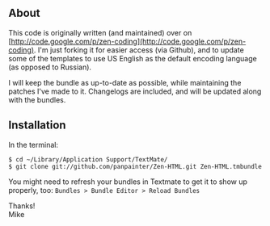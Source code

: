 ## About ##

This code is originally written (and maintained) over on [http://code.google.com/p/zen-coding](http://code.google.com/p/zen-coding). I'm just forking it for easier access (via Github), and to update some of the templates to use US English as the default encoding language (as opposed to Russian).

I will keep the bundle as up-to-date as possible, while maintaining the patches I've made to it. Changelogs are included, and will be updated along with the bundles.

## Installation ##

In the terminal:

    $ cd ~/Library/Application Support/TextMate/
    $ git clone git://github.com/panpainter/Zen-HTML.git Zen-HTML.tmbundle

You might need to refresh your bundles in Textmate to get it to show up properly, too: `Bundles > Bundle Editor > Reload Bundles`

Thanks!  
Mike